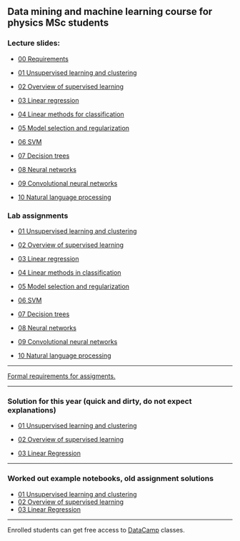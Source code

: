 ## Data mining and machine learning course for physics MSc students

### Lecture slides:

- [00 Requirements ](http://dkrib.web.elte.hu/datamining/slides/00_intro.pdf)

- [01 Unsupervised learning and clustering ](http://dkrib.web.elte.hu/datamining/slides/01_unsup_clust.pdf)

- [02 Overview of supervised learning ](http://patbaa.web.elte.hu/datamining/slides/02_supervised.pdf)

- [03 Linear regression ](http://dkrib.web.elte.hu/datamining/slides/03_linreg.pdf)

- [04 Linear methods for classification ](http://patbaa.web.elte.hu/datamining/slides/04_lincls.pdf)

- [05 Model selection and regularization ]()

- [06 SVM ]()

- [07 Decision trees ]()

- [08 Neural networks ]()

- [09 Convolutional neural networks]()

- [10 Natural language processing]()

### Lab assignments 

- [01 Unsupervised learning and clustering ](lab/01_unsup_clust.md)

- [02 Overview of supervised learning ](lab/02_sup.md)

- [03 Linear regression ](lab/03_linreg.md)

- [04 Linear methods in classification](lab/04_lincls.md)

- [05 Model selection and regularization]()

- [06 SVM ]()

- [07 Decision trees ]()

- [08 Neural networks ]()

- [09 Convolutional neural networks]()

- [10 Natural language processing]()

---

[Formal requirements for assigments.](lab/assignments.md) 

---

### Solution for this year  (quick and dirty, do not expect explanations)

- [01 Unsupervised learning and clustering ](https://github.com/riblidezso/physdm/blob/master/examples/01_unsup_cluster/solution_assignment1.py)

- [02 Overview of supervised learning ](https://nbviewer.jupyter.org/github/riblidezso/physdm/blob/master/examples/02_sup/solution_hw2.ipynb)

- [03 Linear Regression](http://patbaa.web.elte.hu/datamining/lab03_solution.html)
---

### Worked out example notebooks, old assignment solutions

- [01 Unsupervised learning and clustering ](https://nbviewer.jupyter.org/github/riblidezso/physdm/blob/master/examples/01_unsup_cluster/01_unsup_cluster_2018_example_solution.ipynb)
- [02 Overview of supervised learning ](https://nbviewer.jupyter.org/github/riblidezso/physdm/blob/master/examples/02_sup/02_sup_photoz_2018_example_solution.ipynb)
- [03 Linear Regression](https://nbviewer.jupyter.org/github/riblidezso/physdm/blob/master/examples/solution_lab_03_linreg.ipynb)

---


Enrolled students can get free access to [DataCamp](https://www.datacamp.com/home) classes.
